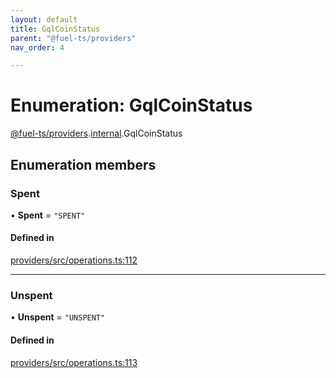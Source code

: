 ```yaml
---
layout: default
title: GqlCoinStatus
parent: "@fuel-ts/providers"
nav_order: 4

---
```


# Enumeration: GqlCoinStatus

[@fuel-ts/providers](../index.md).[internal](../namespaces/internal.md).GqlCoinStatus

## Enumeration members

### Spent

• **Spent** = `"SPENT"`

#### Defined in

[providers/src/operations.ts:112](https://github.com/FuelLabs/fuels-ts/blob/master/packages/providers/src/operations.ts#L112)

___

### Unspent

• **Unspent** = `"UNSPENT"`

#### Defined in

[providers/src/operations.ts:113](https://github.com/FuelLabs/fuels-ts/blob/master/packages/providers/src/operations.ts#L113)
